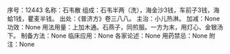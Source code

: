 序号：12443
名称：石韦散
组成：石韦半两（洗），海金沙3钱，车前子3钱，海蛤1钱，瞿麦半钱。
出处：《普济方》卷三八八。
主治：小儿热淋。
加减：None
功效：None
用法用量：上加木通。石燕子，同煎服。一方为末，用灯心、金银汤下。
制备方法：None
临床应用：None
各家论述：None
用药禁忌：None
附注：None
